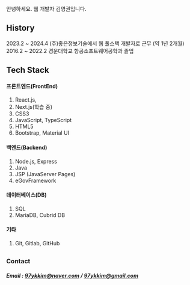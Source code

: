 안녕하세요. 웹 개발자 김영권입니다.

## History
2023.2  ~  2024.4    (주)좋은정보기술에서 웹 풀스택 개발자로 근무 (약 1년 2개월)
2016.2  ~  2022.2    경운대학교 항공소프트웨어공학과 졸업     

## Tech Stack
#### 프론트엔드(FrontEnd)
1.  React.js, 
2.  Next.js(학습 중)
3.  CSS3
4.  JavaScript, TypeScript
5.  HTML5
6.  Bootstrap, Material UI
#### 백엔드(Backend)
1.  Node.js, Express
2.  Java
3.  JSP (JavaServer Pages)
4.  eGovFramework
#### 데이터베이스(DB)
1.  SQL 
2.  MariaDB, Cubrid DB
#### 기타
1. Git, Gitlab, GitHub
    
##
### Contact
##### Email : 97ykkim@naver.com / 97ykkim@gmail.com
##


